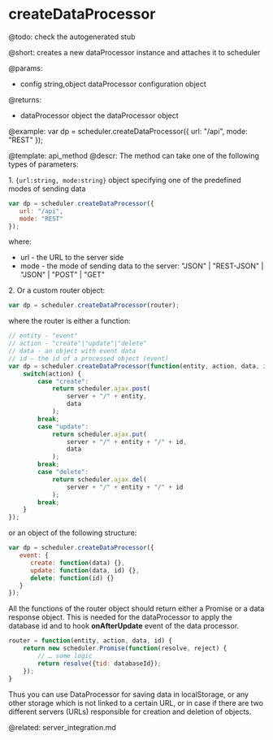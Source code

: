 createDataProcessor
=============


@todo:
	check the autogenerated stub

@short: creates a new dataProcessor instance and attaches it to scheduler
	

@params:
- config	string,object 		dataProcessor configuration object

@returns: 
- dataProcessor		object		the dataProcessor object


@example:
var dp = scheduler.createDataProcessor({
	url: "/api",
	mode: "REST"
});

@template:	api_method
@descr:
The method can take one of the following types of parameters:

1\. `{url:string, mode:string}` object specifying one of the predefined modes of sending data

~~~js
var dp = scheduler.createDataProcessor({
   url: "/api",
   mode: "REST"
});
~~~

where:

- url - the URL to the server side
- mode - the mode of sending data to the server: "JSON" | "REST-JSON" | "JSON" | "POST" | "GET"

2\. Or a custom router object:

~~~js
var dp = scheduler.createDataProcessor(router);
~~~

where the router is either a function:

~~~js
// entity - "event"
// action - "create"|"update"|"delete"
// data - an object with event data
// id – the id of a processed object (event)
var dp = scheduler.createDataProcessor(function(entity, action, data, id) { 
    switch(action) {
        case "create":
           	return scheduler.ajax.post(
                server + "/" + entity,
                data
           	);
        break;
        case "update":
           	return scheduler.ajax.put(
                server + "/" + entity + "/" + id,
                data
            );
        break;
        case "delete":
           	return scheduler.ajax.del(
                server + "/" + entity + "/" + id
           	);
        break;
   	}
});
~~~

or an object of the following structure:

~~~js
var dp = scheduler.createDataProcessor({ 
   event: {
      create: function(data) {},
      update: function(data, id) {},
      delete: function(id) {}
   }
});
~~~

All the functions of the router object should return either a Promise or a data response object. This is needed for the dataProcessor to apply the database id and to hook **onAfterUpdate** event of the data processor.

~~~js
router = function(entity, action, data, id) {
	return new scheduler.Promise(function(resolve, reject) {
    	// … some logic
        return resolve({tid: databaseId});
 	});
}
~~~

Thus you can use DataProcessor for saving data in localStorage, or any other storage which is not linked to a certain URL, or in case if there are two different servers (URLs) responsible for creation and deletion of objects.


@related:
	server_integration.md
